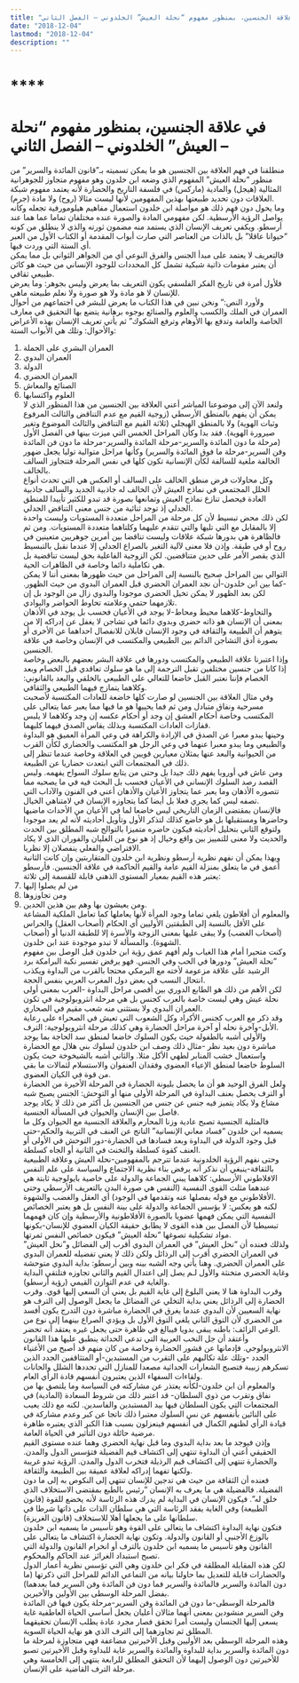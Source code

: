 ```yaml
---
title: "في علاقة الجنسين، بمنظور مفهوم “نحلة العيش” الخلدوني – الفصل الثاني"
date: "2018-12-04"
lastmod: "2018-12-04"
description: ""
---
```

# ****

# **في علاقة الجنسين، بمنظور مفهوم “نحلة العيش” الخلدوني – الفصل الثاني –**

منطلقنا في فهم العلاقة بين الجنسين هو ما يمكن تسميته بـ”قانون المائدة والسرير” من منظور “نحلة العيش” المفهوم الذي وضعه ابن خلدون وهو مفهوم متجاوز للجوهرانية المثالية (هيجل) والمادية (ماركس) في فلسفة التاريخ والحضارة لأنه يعتمد مفهوم شبكة العلاقات دون تحديد طبيعتها بهذين المفهومين لأنها ليست مثالا (روح) ولا مادة (جرم).  
وما يحول دون فهم ذلك هو مواصلة ابن خلدون استعمال مفاهيم هيلومورفية تجعله وكأنه يواصل الرؤية الأرسطية. لكن مفهومي المادة والصورة عنده مختلفان تماما عما هما عند أرسطو. ويكفي تعريف الإنسان الذي يستمد منه مضمون ثورته والذي لا ينطلق من كونه “حيوانا عاقلا” بل بالذات من العناصر التي صارت أبواب المقدمة أو الكتاب الأول من العبر أي الستة التي وردت فيها.  
فالتعريف لا يعتمد على مبدأ الجنس والفرق النوعي أي من الجواهر الثواني بل مما يمكن أن يعتبر مقومات ذاتية شبكية تشمل كل المحددات للوجود الإنساني من حيث هو كائن طبيعي ثقافي.   
فلأول أمرة في تاريخ الفكر الفلسفي يكون التعريف بما يعرض وليس بجوهر: وما يعرض للإنسان لا هو مادة ولا هو صورة ولا نعلم طبيعته ماهي.  
ولأورد النص:” ونخن نبين في هذا الكتاب ما يعرض للبشر في اجتماعهم من أحوال العمران في الملك والكسب والعلوم والصنائع بوجوه برهانية يتضع بها التحقيق في معارف الخاصة والعامة وتدفع بها الأوهام وترفع الشكوك” ثم يأتي تعريف الإنسان بهذه الأعراض والأحوال: وتلك هي الأبواب الستة:  
1. العمران البشري على الجملة  
2. العمران البدوي  
3. الدولة  
4. العمران الحضري  
5. الصنائع والمعاش  
6. العلوم واكتسابها  
ولنعد الآن إلى موضوعنا المباشر أعني العلاقة بين الجنسين من هذا المنظور الذي لا يمكن أن يفهم بالمنطق الأرسطي (زوجية القيم مع عدم التناقض والثالث المرفوع وثبات الهوية) ولا بالمنطق الهيجلي (ثلاثة القيم مع التناقض والثالث الموضوع وتغير صيرورة الهوية). فقد بدا وكأن المراحل الخمس التي ميزت بينها في الفصل الأول (مرحلة ما دون المائدة والسرير-مرحلة المائدة والسرير-مرحلة ما دون فن المائدة وفن السرير-مرحلة ما فوق المائدة والسرير) وكأنها مراحل متوالية توليا يجعل ضهور الخالفة ملغية للسالفة لكأن الإنسانية تكون كلها في نفس المرحلة فتتجاوز السالف بالخالف.  
وكل محاولات فرض منطق الخالف على السالف أو العكس هي التي تحدث أنواع الخلل المجتمعي في نماذج العيش لأن الخالف له جاذبية الجديد والسالف جاذبية العادة فيحصل تنازع نماذج العيش وتمانعها بصورة قد تبدو للكثير تأييدا للمنطق الجدلي إذ توجد ثنائية من جنس معنى التناقض الجدلي.  
لكن ذلك محض تبسيط لأن كل مرحلة من المراحل متعددة المستويات وليست واحدة إلا بالمقابل مع التي تليها والتي تتقدم عليهما وكلتاهما متعددة المستويات. ومن ثم فالظاهرة هي بدورها شبكة علاقات وليست تناقضا بين أمرين جوهريين متعينين في روح أو في طبقة. وإذن فلا معنى لآلية التغير بالصراع الجدلي إلا عندما نقبل بالتبسيط الذي يقصر الأمر على حدين متناقضين. لكن الزوجية الفاعلية بحق ليست تناقضية بل هي تكاملية دائما وخاصة في الظاهرات الحية.  
التوالي بين المراحل صحيح بالنسبة إلى المراحل من حيث ظهورها بمعنى أننا لا يمكن -كما بين ابن خلدون-أن نجد العمران الحضري قبل العمران البدوي من حيث الظهور. لكن بعد الظهور لا يمكن تخيل الحضري موجودا والبدوي زال من الوجود بل إن تلازمهما حتمي وعلامته تحاوط الحواضر والبوادي.  
والتحاوط-كلاهما محيط ومحاط-لا يوجد في الأعيان فحسب بل يوجد في الأذهان بمعنى أن الإنسان هو ذاته حضري وبدوي دائما في تشاجن لا يغفل عن إدراكه إلا من يتوهم أن الطبيعة والثقافة في وجود الإنسان قابلان للانفصال احداهما عن الأخرى أو بصورة أدق التشاجن الدائم بين الطبيعي والمكتسب في الإنسان وخاصة في علاقة الجنسين.  
وإذا اعتبرنا علاقة الطبيعي والمكتسب ودورها في علاقة البشر بعضهم بالبعض وخاصة إذا كانا من جنسين مختلفين تقبل الترجمة إلى ما هو سلوك تعاقدي قبل الخصام وبعد الخصام فإننا نعتبر القبل خاضعا للتعالي على الطبيعي بالخلقي والبعد بالقانوني: وكلاهما يتمازج فيهما الطبيعي والثقافي.  
وفي مثال العلاقة بين الجنسين لو صارت كلها خاضعة للعادات المكتسبة لأصحبت مسرحية ونفاق متبادل ومن ثم فما يحييها هو ما فيها مما يعبر عما يتعالى على المكتسب وخاصة أحكام العشق إن وجد أو أحكام عكسه إن وجد وكلاهما لا يلبس قفازات العادات المكتسبة وبذلك يقاس الصدق فيهما كليهما.  
وحينها يبدو معبرا عن الصدق في الإرادة والكراهة في وعي المرأة العميق هو البداوة والطبيعي وما يبدو معبرا عنهما في وعي الرجل هو المكتسب والحضاري لكأن القرب من الحيوانية والبعد عنها يمثلان معيارين قويين في العلاقة وخاصة عندما تنظر إلى ذلك في المجتمعات التي ابتعدت حضاريا عن الطبيعة.  
ومن عاش في أوروبا يفهم ذلك جيدا بل وحتى من يتابع سلوك السواح يفهمه. وليس القصد رصد السلوك الإنساني في الأعيان فحسب بل البحث فيه في ما يصحبه مما تتصوره الأذهان وما يعبر عما يتجاوز الأعيان والأذهان أعني في الفنون والآداب التي تصفه ليس كما يجري فعلا بل أيضا كما يتجاوزه الإنسان في لامتناهي الخيال.  
فالإنسان بمقتضى الزمان التاريخي ليس خاضعا لما في الأعيان من الأحداث ماضيها وحاضرها ومستقبلها بل هو خاضع كذلك لتذكر الأول وتأويل أحاديثه لأنه لم يعد موجودا ولتوقع الثاني بتحليل أحاديثه فيكون حاضره متميزا بالتوالج شبه المطلق بين الحدث والحديث ولا معنى للتمييز بين واقع وخيال إذ هو نوع من الغليان والفوران الذي لا يكاد الافتراضي والفعلي ينفصلان إلا نظريا.  
وبهذا يمكن أن نفهم نظرية أرسطو ونظرية ابن خلدون المتقاربتين وإن كانت الثانية أعمق في ما يتعلق بمنزلة القيم عامة والقيم الحاكمة في علاقة الجنسين. فأرسطو يعتبر هذه القيم بمعيار المستوى الذهني قابلة للقسمة إلى ثلاثة:   
1. من لم يصلوا إليها   
2. ومن تجاوزوها   
3. ومن يعيشون بها وهم بين هذين الحدين.  
والمعلوم أن أفلاطون يلغي تماما وجود المرأة لأنها يعاملها كما تعامل الملكية المشاعة على الأقل بالنسبة إلى الطبقتين الأوليين أي الحكام (أصحاب العقل) والحراس (أصحاب الغضب) ولا يبقى عليها بمعنى الزوجة والأسرة إلا للطبقة الدنيا أو (أصحاب الشهوة). والمسألة لا تبدو موجودة عند ابن خلدون.  
وكنت متحيرا أمام هذا الغياب ولم أفهم عمق رؤية ابن خلدون قبل الوصل بين مفهوم “نحلة العيش” ودورها في الحب وفي الجنس. فهو يرفض تفسير نكبة البرامكة برد الرشيد على علاقة مزعومة لأخته مع البرمكي محتجا بالقرب من البداوة ويكذب انتحال النسب في بعض دول المغرب العربي بنفس الحجة.  
لكن الأهم من ذلك هو الطابع الدوري بين أقصى مراحل البداوة -العرب بمعنى أولى نحلة عيش وهي ليست خاصة بالعرب كجنس بل هي مرحلة انثروبولوجية في تكون العمران البدوي ولا يستثنى منه شعب مقيم في الصحاري.   
وقد ذكر مع العرب كجنس الأكراد وكل الشعوب التي تعيش في الصحراء على رعاية الأبل-وآخرة نحله أو آخرة مراحل الحضارة وهي كذلك مرحلة انثروبولوجية: الترف.  
والأولى أشبه بالطفولة حيث يكون السلوك خاضعا لمنطق سد الحاجة بما يوجد مباشرة دون بعيد نظر -مثال ذلك وصف ابن خلدون لسلوك بني هلال مع الحضارة واستعمال خشب المنابر لطهي الأكل مثلا. والثاني أشبه بالشيخوخة حيث يكون السلوط خاضعا لمنطق الإعياء العضوي وفقدان العنفوان والاستسلام لثمالات ما بقي من قوة في الكيان العضوي.  
ولعل الفرق الوحيد هو أن ما يحصل بليونة الحضارة في المرحلة الأخيرة من الحضارة أو الترف يحصل بعنف البداوة في المرحلة الأولى منها أو التوحش: الجنس يصبح شبه مشاع ولا يكاد يتميز فيه جنس عن جنس من الجنسين بل أكثر من ذلك لا يكاد يوجد فاصل بين الإنسان والحيوان في المسألة الجنسية.  
فالمثلية الجنسية تصبح عادية وزنا المحارم والعلاقة الجنسية مع الحيوان وكل ما يسميه ابن خلدون “فساد معاني الإنسانية” الناتج عن العنف في التربية والحكم-حتى قبل وجود الدولة في البداوة وبعد فسادها في الحضارة-دور التوحش في الأولى أو العنف كقوة كسلطة والتخنث في الثانية أو الجاه كسلطة.  
وحتى نفهم الرؤية الخلدونية عندما تترجم بالمفهومين-نحلة العيش وعلاقة الطبيعية بالثقافة-ينبغي أن نذكر أنه يرفض بناء نظرية الاجتماع والسياسة على علم النفس الافلاطوني الأرسطي: كلاهما يبني الجماعة والدولة على خاصية بايولوجية ثابتة هي عندهما مثلث القوى النفسية (النفس هي صورة البدن بالتعريف الأرسطي وحتى الأفلاطوني مع قوله بفصلها عنه وتقدمها في الوجود) أي العقل والغضب والشهوة.  
لكنه هو يعكس: لا يؤسس الجماعة والدولة على بينة النفس بل هو يعتبر الخصائص النفسية التي يمكن فهمها عضويا بالصورة الأفلاطونية والأرسطية وإن كان فهمهما تبسيطيا لأن الفصل بين هذه القوى لا يطابق حقيقة الكيان العضوي للإنسان-بكونها مواد تشكيلية تصوغها “نحلة العيش” فيكون خصائص النفس ثمرتها.  
ولذلك فعنده أن “نحل العيش” في العمران البدوي أقرب إلى الفضائل و”نحل العيش” في العمران الحضري أقرب إلى الرذائل ولكن ذلك لا يعني تفضيله للعمران البدوي على العمران الحضري. وهنا يأتي وجه الشبه بينه وبين أرسطو: بداية البدوي متوحشة وغاية الحضري متخنثة والأول لـم يصل إلى اعتدال القيم والثاني تجاوزه فتلتقي البداية والغاية في عدم التوازن القيمي (رؤية أرسطو).  
وقرب البداوة هنا لا يعني البلوغ إلى غاية القيم بل يعني أن السعي إليها قوي. وقرب الحضارة إلى الرذائل يعني بداية التخلي عن الفضائل ما يجعل الوصول إلى الترف هو نهاية السعيين لأن البدوي عندما يغرق في الحضارة مباشرة دون التدرج يكون أفسد من الحضري لأن التوق الثاني يلغي التوق الأول بل ويؤدي الصراع بينهما إلى نوع من الوعي الزائف: باطنه يبقى بدويا فيبالغ في ظاهرة حتى يجعل غيره يعتقد أنه تحضر.  
وأعتقد أن جل النخب العربية التي تدعي الحداثة ينطبق عليها هذا القانون الانثروبولوجي. فإدمانها عن قشور الحضارة وخاصة من كان منهم قد أصبح من الأغنياء الجدد -وتلك علة تكالبهم على التقرب من المستبدين-أو المتثاقفين الجدد الذين تسكرهم زبيبة فتصبح الشعارات الحداثية مصعدا للمنازل التي تحددها الشلل والحانات ولقاءات السفهاء الذين يعتبرون أنفسهم قادة الرأي العام.  
والمعلوم أن ابن خلدون-لكأنه يعتذر عن مشاركته في السياسة وما يلتصق بها من نفاق وتقرب من ذوي السلطان- قد اعتبر ذلك من شروط السعادة (المادية) في المجتمعات التي يكون السلطان فيها بيد المستبدين والفاسدين. لكنه مع ذلك يعيب على النائين بأنفسهم عن نس السلوك معتبرا ذلك ناتجا عن كبر وعدم مشاركة في قيادة الرأي لظنهم الكمال في أنفسهم فينعزلون بسبب هذا الكبر الذي يعتبره ظاهرة مرضية حائلة دون التأثير في الحياة العامة.  
وإذن فيوجد ما بعد بداية البدوي وما قبل نهاية الحضري وهما عنده مستوى القيم الحقيقي أعني أن البداوة تنتهي إلى اكتشاف قيم الفضيلة فتؤسس الدول والمدن. والحضارة تنتهي إلى اكتشاف قيم الرذيلة فتخرب الدول والمدن. الرؤية تبدو غريبة ولكنها تفهما إدراكه لعلاقة عميقة بين الطبيعة والثقافة.  
فعنده أن الثقافة من حيث هي تدجين للإنسان تنتهي إلى النكوص به إلى ما دون الفضيلة. فالفضيلة هي ما يعرف به الإنسان “رئيس بالطبع بمقتضى الاستخلاف الذي خلق له”. فيكون الإنسان في البداية لم يدرك هذه الرئاسة لأنه يخضع للقوة (قانون الطبيعة) وفي الغاية يفقد الرئاسة التي هي سلطان الذات على ذاتها شرطا في سلطانها على ما يجعلها أهلا للاستخلاف (قانون الغريزة).  
فتكون نهاية البداوة اكتشاف ما يتعالى على القوة وهو تأسيس ما يسميه ابن خلدون بالوزع الأجنبي أو القانون والدولة. وتكون نهاية الحضارة اكتشاف ما يتعالى على القانون وهو تأسيس ما يسميه ابن خلدون بالترف أو انخرام القانون والدولة التي تصبح استبداد الغرائز عند الحاكم والمحكوم.  
لكن هذه المقابلة المطلقة في فكر ابن خلدون وهي التي تؤسس نظرية أعمار الدول والحضارات قابلة للتعديل بما حاولنا بيانه من التماعي الدائم للمراحل التي ذكرتها (ما دون المائدة والسرير فالمائدة والسرير فما دون فن المائدة وفن السرير فما بعدهما) بفضل المرحلة الوسطى بين الأولين والأخيرين.  
فالمرحلة الوسطى-ما دون فن المائدة وفن السرير-مرحلة يكون فيها فن المائدة وفن السرير منشودين بمعنى أنهما مثالان أعليان يجعل أساسي الحياة العاطفية غاية يسعى إليها الجنسان وليست أمرا تحقق فصار مجرد عادة يطلب الإنسان تحقيقهما المطلق ثم تجاوزهما إلى الترف الذي هو نهاية الحياة السوية.  
وهذه المرحلة الوسطي بعد الأوليين وقبل الأخيرتين مضاعفة فهي متجاوزة لمرحلة ما دون المائدة والسرير بداية للبداوة والمائدة والسرير غاية للبداوة وقبل الأخيرتين تصبو للأخيرتين دون الوصول إليهما لأن التحقق المطلق للرابعة ينتهي إلى الخامسة وهي مرحلة الترف القاضية على الإنسان.

###